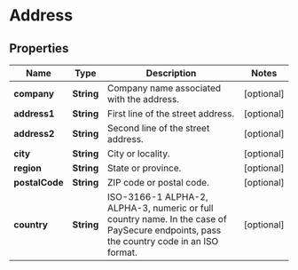 

# Address

## Properties

Name | Type | Description | Notes
------------ | ------------- | ------------- | -------------
**company** | **String** | Company name associated with the address. |  [optional]
**address1** | **String** | First line of the street address. |  [optional]
**address2** | **String** | Second line of the street address. |  [optional]
**city** | **String** | City or locality. |  [optional]
**region** | **String** | State or province. |  [optional]
**postalCode** | **String** | ZIP code or postal code. |  [optional]
**country** | **String** | ISO-3166-1  ALPHA-2, ALPHA-3, numeric or full country name. In the case of PaySecure endpoints, pass the country code in an ISO format. |  [optional]



